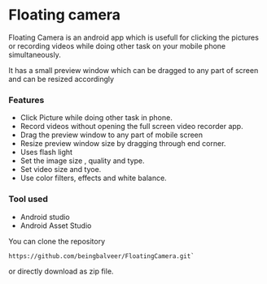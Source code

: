 # Floating camera

Floating Camera is an android app which is usefull for clicking the pictures or recording videos while doing other task on your mobile phone simultaneously. 

It has a small preview window which can be dragged to any part of screen and can be resized accordingly

### Features

* Click Picture while doing other task in phone.
* Record videos without opening the full screen video recorder app.
* Drag the preview window to any part of mobile screen
* Resize preview window size by dragging through end corner.
* Uses flash light
* Set the image size , quality and type.
* Set video size and tyoe.
* Use color filters, effects and white balance.

### Tool used

* Android studio
* Android Asset Studio

You can clone the repository   
```
https://github.com/beingbalveer/FloatingCamera.git` 
```
 
 or directly download as zip file.
